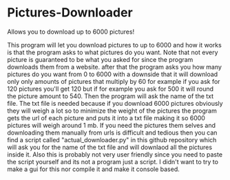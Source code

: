 # Pictures-Downloader
Allows you to download up to 6000 pictures!

This program will let you download pictures to up to 6000 and how it works is that the program asks to what pictures do you want. Note that not every picture is guaranteed to be what you asked for since the program downloads them from a website. after that the program asks you how many pictures do you want from 0 to 6000 with a downside that it will download only only amounts of pictures that multiply by 60 for example if you ask for 120 pictures you'll get 120 but if for example you ask for 500 it will round the picture amount to 540. Then the program will ask the name of the txt file. The txt file is needed because if you download 6000 pictures obviously they will weigh a lot so to minimize the weight of the pictures the program gets the url of each picture and puts it into a txt file making it so 6000 pictures will weigh around 1 mb. If you need the pictures them selves and downloading them manually from urls is difficult and tedious then you can find a script called "actual_downloader.py" in this github repository which will ask you for the name of the txt file and will downlaod all the pictures inside it.
Also this is probably not very user friendly since you need to paste the script yourself and its not a program just a script. I didn't want to try to make a gui for this nor compile it and make it console based.
